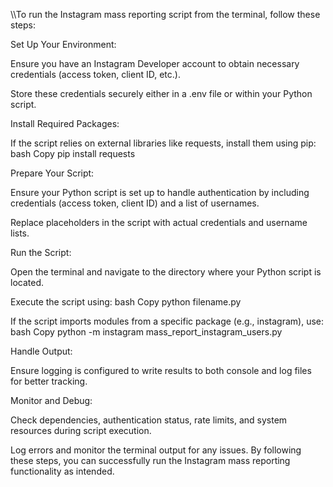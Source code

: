 \\\To run the Instagram mass reporting script from the terminal, follow these steps:


Set Up Your Environment:

Ensure you have an Instagram Developer account to obtain necessary credentials (access token, client ID, etc.).

Store these credentials securely either in a .env file or within your Python script.



Install Required Packages:

If the script relies on external libraries like requests, install them using pip:
bash
 Copy
pip install requests




Prepare Your Script:

Ensure your Python script is set up to handle authentication by including credentials (access token, client ID) and a list of usernames.

Replace placeholders in the script with actual credentials and username lists.



Run the Script:

Open the terminal and navigate to the directory where your Python script is located.

Execute the script using:
bash
 Copy
python filename.py


If the script imports modules from a specific package (e.g., instagram), use:
bash
 Copy
python -m instagram mass_report_instagram_users.py




Handle Output:

Ensure logging is configured to write results to both console and log files for better tracking.



Monitor and Debug:

Check dependencies, authentication status, rate limits, and system resources during script execution.

Log errors and monitor the terminal output for any issues.
By following these steps, you can successfully run the Instagram mass reporting functionality as intended.
